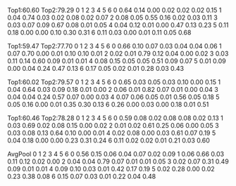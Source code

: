 Top1:60.60 Top2:79.29
        0       1       2       3       4       5       6
0       0.64    0.14    0.00    0.02    0.02    0.02    0.15
1       0.04    0.74    0.03    0.02    0.08    0.02    0.07
2       0.08    0.05    0.55    0.16    0.02    0.03    0.11
3       0.03    0.07    0.09    0.67    0.08    0.01    0.05
4       0.04    0.12    0.01    0.00    0.47    0.13    0.23
5       0.11    0.18    0.00    0.00    0.10    0.30    0.31
6       0.11    0.03    0.00    0.01    0.11    0.05    0.68


Top1:59.47 Top2:77.70
        0       1       2       3       4       5       6
0       0.66    0.10    0.07    0.03    0.04    0.04    0.06
1       0.07    0.70    0.00    0.01    0.10    0.10    0.01
2       0.02    0.01    0.79    0.12    0.04    0.00    0.02
3       0.03    0.11    0.14    0.60    0.09    0.01    0.01
4       0.08    0.15    0.05    0.05    0.51    0.09    0.07
5       0.01    0.09    0.00    0.04    0.24    0.47    0.13
6       0.17    0.05    0.02    0.01    0.28    0.03    0.43

Top1:60.02 Top2:79.57
        0       1       2       3       4       5       6
0       0.65    0.03    0.05    0.03    0.10    0.00    0.15
1       0.04    0.64    0.03    0.09    0.18    0.01    0.00
2       0.06    0.01    0.82    0.07    0.01    0.00    0.04
3       0.04    0.04    0.24    0.57    0.07    0.00    0.03
4       0.07    0.06    0.05    0.01    0.56    0.05    0.18
5       0.05    0.16    0.00    0.01    0.35    0.30    0.13
6       0.26    0.00    0.03    0.00    0.18    0.01    0.51

Top1:60.46 Top2:78.28
        0       1       2       3       4       5       6
0       0.59    0.08    0.02    0.08    0.08    0.02    0.13
1       0.03    0.69    0.02    0.08    0.15    0.00    0.02
2       0.01    0.02    0.61    0.25    0.06    0.00    0.05
3       0.03    0.08    0.13    0.64    0.10    0.00    0.01
4       0.02    0.08    0.00    0.03    0.61    0.07    0.19
5       0.04    0.18    0.00    0.00    0.23    0.31    0.24
6       0.11    0.02    0.02    0.01    0.21    0.03    0.60



AvgPool
        0       1       2       3       4       5       6
0       0.56    0.15    0.06    0.04    0.07    0.02    0.09
1       0.06    0.66    0.03    0.11    0.12    0.02    0.00
2       0.04    0.04    0.79    0.07    0.01    0.01    0.05
3       0.02    0.07    0.31    0.49    0.09    0.01    0.01
4       0.09    0.10    0.03    0.01    0.42    0.17    0.19
5       0.02    0.28    0.00    0.02    0.23    0.38    0.08
6       0.15    0.07    0.03    0.01    0.22    0.04    0.48
